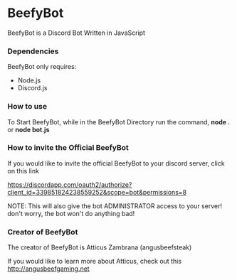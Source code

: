 # BeefyBot
BeefyBot is a Discord Bot Written in JavaScript


### Dependencies

BeefyBot only requires:
* Node.js
* Discord.js

### How to use

To Start BeefyBot, while in the BeefyBot Directory run the command, **node .** or **node bot.js**

### How to invite the Official BeefyBot

If you would like to invite the official BeefyBot to your discord server, click on this link

https://discordapp.com/oauth2/authorize?client_id=339851824238559252&scope=bot&permissions=8

NOTE: This will also give the bot ADMINISTRATOR access to your server! don't worry, the bot won't do anything bad!

### Creator of BeefyBot

The creator of BeefyBot is Atticus Zambrana (angusbeefsteak)

If you would like to learn more about Atticus, check out this http://angusbeefgaming.net